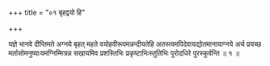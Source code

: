 +++
title = "०१ बृहद्वयो हि"

+++

यज्ञे भानवे दीप्तिमते अग्नये बृहत् महते वयोहवीरूपमन्नन्दीयतेहि अतस्त्वमपिदेवायद्योतमानायाग्नये अर्च प्रयच्छ मर्तासोमनुष्याःयमग्निम्मित्रन्न सखायमिव प्रशस्तिभिः प्रकृष्टाभिःस्तुतिभिः पुरोदधिरे पुरस्कुर्वन्ति ॥ १ ॥
